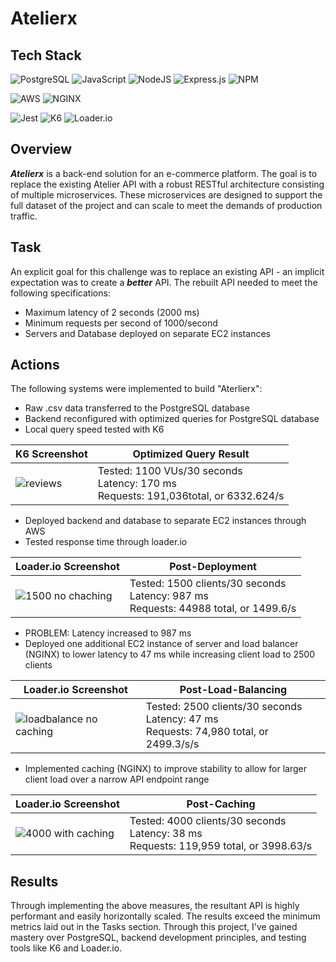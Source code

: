 # Atelierx

## Tech Stack
![PostgreSQL](https://img.shields.io/badge/PostgreSQL-%23323330.svg?style=for-the-badge&logo=postgresql&logoColor=336791)
![JavaScript](https://img.shields.io/badge/javascript-%23323330.svg?style=for-the-badge&logo=javascript&logoColor=%23F7DF1E)
![NodeJS](https://img.shields.io/badge/node.js-6DA55F?style=for-the-badge&logo=node.js&logoColor=white)
![Express.js](https://img.shields.io/badge/express.js-%23404d59.svg?style=for-the-badge&logo=express&logoColor=%2361DAFB)
![NPM](https://img.shields.io/badge/NPM-%23CB3837.svg?style=for-the-badge&logo=npm&logoColor=white)


![AWS](https://img.shields.io/badge/AWS-%25323330.svg?style=for-the-badge&logo=amazon-aws&logoColor=ffa500)
![NGINX](https://img.shields.io/badge/NGINX-%23323330.svg?style=for-the-badge&logo=nginx&logoColor=269539)

![Jest](https://img.shields.io/badge/Jest-%23323330.svg?style=for-the-badge&logo=jest&logoColor=C21325)
![K6](https://img.shields.io/badge/K6-%23323330.svg?style=for-the-badge&logo=k6&logoColor=E10098)
![Loader.io](https://img.shields.io/badge/Loader.io-%23323330.svg?style=for-the-badge&logo=loaderio&logoColor=FFA500)


## Overview
**_Atelierx_** is a back-end solution for an e-commerce platform. The goal is to replace the existing Atelier API with a robust RESTful architecture consisting of multiple microservices. These microservices are designed to support the full dataset of the project and can scale to meet the demands of production traffic.

## Task
An explicit goal for this challenge was to replace an existing API - an implicit expectation was to create a **_better_** API. The rebuilt API needed to meet the following specifications:
* Maximum latency of 2 seconds (2000 ms)
* Minimum requests per second of 1000/second
* Servers and Database deployed on separate EC2 instances

## Actions
The following systems were implemented to build "Aterlierx":
* Raw .csv data transferred to the PostgreSQL database
* Backend reconfigured with optimized queries for PostgreSQL database
* Local query speed tested with K6








| K6 Screenshot | Optimized Query Result |
|---|---|
| ![reviews](https://github.com/SDC-Tubular-Tomatoes/RatingsAndReviews-T/assets/115767154/f7477cf1-7cb9-49dd-b986-d246c195be9d) | Tested: 1100 VUs/30 seconds<br />Latency: 170 ms<br />Requests: 191,036total, or 6332.624/s |

* Deployed backend and database to separate EC2 instances through AWS
* Tested response time through loader.io

| Loader.io Screenshot | Post-Deployment |
|---|---|
| ![1500 no chaching](https://github.com/SDC-Tubular-Tomatoes/RatingsAndReviews-T/assets/115767154/0065aec1-5b69-4c2b-9d1a-02be70272450) | Tested: 1500 clients/30 seconds<br />Latency: 987 ms<br />Requests: 44988 total, or 1499.6/s |

* PROBLEM: Latency increased to 987 ms
* Deployed one additional EC2 instance of server and load balancer (NGINX) to lower latency to 47 ms while increasing client load to 2500 clients

| Loader.io Screenshot | Post-Load-Balancing |
|---|---|
| ![loadbalance no caching](https://github.com/SDC-Tubular-Tomatoes/RatingsAndReviews-T/assets/115767154/9004c659-c2e7-4ac8-b6b7-0494e5189f8e)| Tested: 2500 clients/30 seconds<br />Latency: 47 ms<br />Requests: 74,980 total, or 2499.3/s/s |

* Implemented caching (NGINX) to improve stability to allow for larger client load over a narrow API endpoint range

| Loader.io Screenshot | Post-Caching |
|---|---|
| ![4000 with caching](https://github.com/SDC-Tubular-Tomatoes/RatingsAndReviews-T/assets/115767154/445b0890-2be1-49e0-9005-173cda065d77) | Tested: 4000 clients/30 seconds<br />Latency: 38 ms<br />Requests: 119,959 total, or 3998.63/s |

## Results
Through implementing the above measures, the resultant API is highly performant and easily horizontally scaled. The results exceed the minimum metrics laid out in the Tasks section. Through this project, I've gained mastery over PostgreSQL, backend development principles, and testing tools like K6 and Loader.io.
